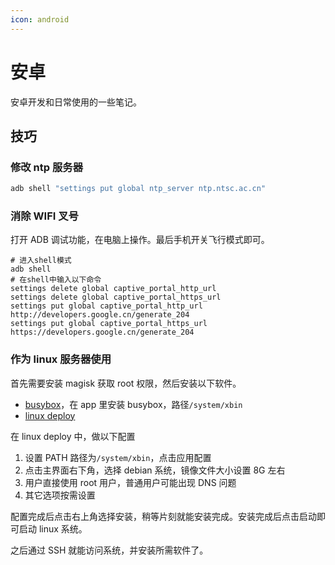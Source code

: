 ```yaml
---
icon: android
---
```


# 安卓

安卓开发和日常使用的一些笔记。

## 技巧

### 修改 ntp 服务器

```sh
adb shell "settings put global ntp_server ntp.ntsc.ac.cn"
```

### 消除 WIFI 叉号

打开 ADB 调试功能，在电脑上操作。最后手机开关飞行模式即可。

```shell
# 进入shell模式
adb shell
# 在shell中输入以下命令
settings delete global captive_portal_http_url
settings delete global captive_portal_https_url
settings put global captive_portal_http_url http://developers.google.cn/generate_204
settings put global captive_portal_https_url https://developers.google.cn/generate_204
```

### 作为 linux 服务器使用

首先需要安装 magisk 获取 root 权限，然后安装以下软件。

- [busybox](https://github.com/SmartPack/BusyBox-Installer/releases)，在 app 里安装 busybox，路径`/system/xbin`
- [linux deploy](https://github.com/meefik/linuxdeploy/releases)

在 linux deploy 中，做以下配置

1. 设置 PATH 路径为`/system/xbin`，点击应用配置
2. 点击主界面右下角，选择 debian 系统，镜像文件大小设置 8G 左右
3. 用户直接使用 root 用户，普通用户可能出现 DNS 问题
4. 其它选项按需设置

配置完成后点击右上角选择安装，稍等片刻就能安装完成。安装完成后点击启动即可启动 linux 系统。

之后通过 SSH 就能访问系统，并安装所需软件了。
